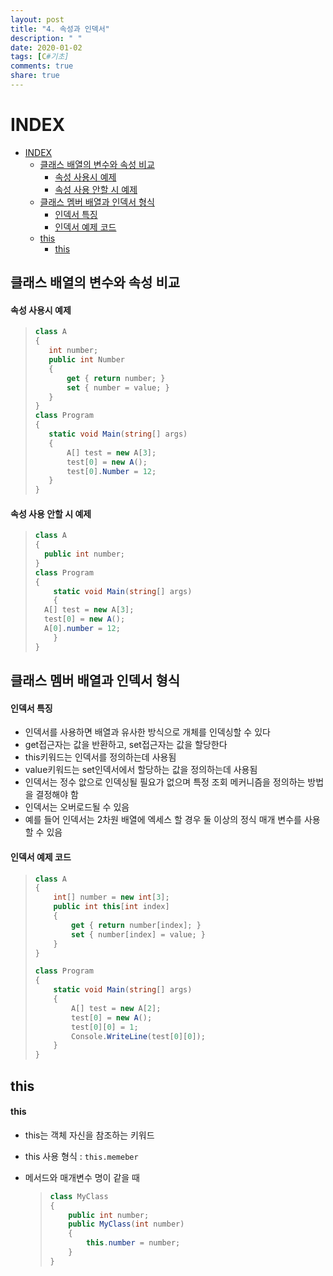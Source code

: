 ```yaml
---
layout: post
title: "4. 속성과 인덱서"
description: " "
date: 2020-01-02
tags: [C#기초]
comments: true
share: true
---
```


# INDEX

- [INDEX](#index)
  - [클래스 배열의 변수와 속성 비교](#클래스-배열의-변수와-속성-비교)
      - [속성 사용시 예제](#속성-사용시-예제)
      - [속성 사용 안할 시 예제](#속성-사용-안할-시-예제)
  - [클래스 멤버 배열과 인덱서 형식](#클래스-멤버-배열과-인덱서-형식)
      - [인덱서 특징](#인덱서-특징)
      - [인덱서 예제 코드](#인덱서-예제-코드)
  - [this](#this)
      - [this](#this-1)



## 클래스 배열의 변수와 속성 비교

#### 속성 사용시 예제

>```c#
>class A
>{
>    int number;
>    public int Number
>    {
>        get { return number; }
>        set { number = value; }
>    }
>}
>class Program
>{
>    static void Main(string[] args)
>    {
>        A[] test = new A[3];
>        test[0] = new A();
>        test[0].Number = 12;
>    }
>}
>```

#### 속성 사용 안할 시 예제

> ```c#
> class A
> {
> 	public int number;
> }
> class Program
> {
>     static void Main(string[] args)
>     {            
> 	A[] test = new A[3];
> 	test[0] = new A();
> 	A[0].number = 12;
>     }
> }
> ```





## 클래스 멤버 배열과 인덱서 형식

#### 인덱서 특징

* 인덱서를 사용하면 배열과 유사한 방식으로 개체를 인덱싱할 수 있다
* get접근자는 값을 반환하고, set접근자는 값을 할당한다
* this키워드는 인덱서를 정의하는데 사용됨
* value키워드는 set인덱서에서 할당하는 값을 정의하는데 사용됨
* 인덱서는 정수 앖으로 인덱싱될 필요가 없으며 특정 조회 메커니즘을 정의하는 방법을 결정해야 함
* 인덱서는 오버로드될 수 있음
* 예를 들어 인덱서는 2차원 배열에 엑세스 할 경우 둘 이상의 정식 매개 변수를 사용할 수 있음

#### 인덱서 예제 코드

> ```c#
> class A
> {
>     int[] number = new int[3];
>     public int this[int index]
>     {
>         get { return number[index]; }
>         set { number[index] = value; }
>     }
> }
> 
> class Program
> {
>     static void Main(string[] args)
>     {
>         A[] test = new A[2];
>         test[0] = new A();
>         test[0][0] = 1;
>         Console.WriteLine(test[0][0]);
>     }
> }
> ```



## this

#### this

* this는 객체 자신을 참조하는 키워드

* this 사용 형식 : `this.memeber`

* 메서드와 매개변수 명이 같을 때

  > ```c#
  > class MyClass
  > {
  >     public int number;
  >     public MyClass(int number)
  >     {
  >         this.number = number;
  >     }
  > }
  > ```

  
